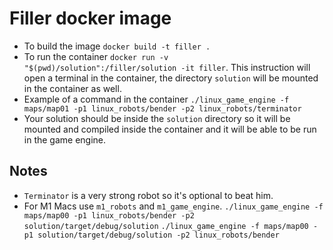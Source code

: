 # Filler docker image

- To build the image `docker build -t filler .`
- To run the container `docker run -v "$(pwd)/solution":/filler/solution -it filler`. This instruction will open a terminal in the container, the directory `solution` will be mounted in the container as well.
- Example of a command in the container `./linux_game_engine -f maps/map01 -p1 linux_robots/bender -p2 linux_robots/terminator`
- Your solution should be inside the `solution` directory so it will be mounted and compiled inside the container and it will be able to be run in the game engine.

## Notes

- `Terminator` is a very strong robot so it's optional to beat him.
- For M1 Macs use `m1_robots` and `m1_game_engine`.
`./linux_game_engine -f maps/map00 -p1 linux_robots/bender -p2 solution/target/debug/solution`
`./linux_game_engine -f maps/map00 -p1 solution/target/debug/solution -p2 linux_robots/bender  `